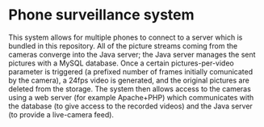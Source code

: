 # Phone surveillance system

This system allows for multiple phones to connect to a server which is bundled in this repository. 
All of the picture streams coming from the cameras converge into the Java server; the Java server manages the sent pictures with a MySQL database.
Once a certain pictures-per-video parameter is triggered (a prefixed number of frames initially comunicated by the camera), a 24fps video is generated, and the original pictures are deleted from the storage.
The system then allows access to the cameras using a web server (for example Apache+PHP) which communicates with the database (to give access to the recorded videos) and the Java server (to provide a live-camera feed).